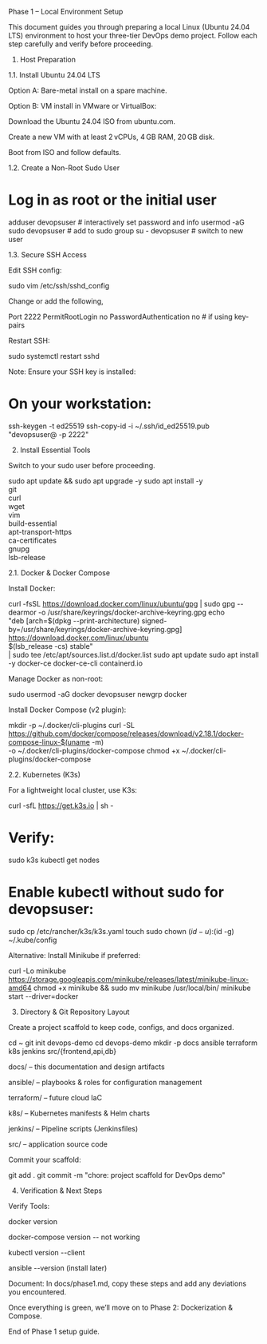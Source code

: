 Phase 1 – Local Environment Setup

This document guides you through preparing a local Linux (Ubuntu 24.04 LTS) environment to host your three-tier DevOps demo project. Follow each step carefully and verify before proceeding.

1. Host Preparation

1.1. Install Ubuntu 24.04 LTS

Option A: Bare-metal install on a spare machine.

Option B: VM install in VMware or VirtualBox:

Download the Ubuntu 24.04 ISO from ubuntu.com.

Create a new VM with at least 2 vCPUs, 4 GB RAM, 20 GB disk.

Boot from ISO and follow defaults.

1.2. Create a Non-Root Sudo User

# Log in as root or the initial user
adduser devopsuser           # interactively set password and info
usermod -aG sudo devopsuser  # add to sudo group
su - devopsuser              # switch to new user

1.3. Secure SSH Access

Edit SSH config:

sudo vim /etc/ssh/sshd_config

Change or add the following,

Port 2222
PermitRootLogin no
PasswordAuthentication no     # if using key-pairs

Restart SSH:

sudo systemctl restart sshd

Note: Ensure your SSH key is installed:

# On your workstation:
ssh-keygen -t ed25519
ssh-copy-id -i ~/.ssh/id_ed25519.pub "devopsuser@<host-ip> -p 2222"

2. Install Essential Tools

Switch to your sudo user before proceeding.

sudo apt update && sudo apt upgrade -y
sudo apt install -y \
  git \
  curl \
  wget \
  vim \
  build-essential \
  apt-transport-https \
  ca-certificates \
  gnupg \
  lsb-release

2.1. Docker & Docker Compose

Install Docker:

curl -fsSL https://download.docker.com/linux/ubuntu/gpg | sudo gpg --dearmor -o /usr/share/keyrings/docker-archive-keyring.gpg
echo \
  "deb [arch=$(dpkg --print-architecture) signed-by=/usr/share/keyrings/docker-archive-keyring.gpg] https://download.docker.com/linux/ubuntu \
  $(lsb_release -cs) stable" \
  | sudo tee /etc/apt/sources.list.d/docker.list
sudo apt update
sudo apt install -y docker-ce docker-ce-cli containerd.io

Manage Docker as non-root:

sudo usermod -aG docker devopsuser
newgrp docker

Install Docker Compose (v2 plugin):

mkdir -p ~/.docker/cli-plugins
curl -SL https://github.com/docker/compose/releases/download/v2.18.1/docker-compose-linux-$(uname -m) \
  -o ~/.docker/cli-plugins/docker-compose
chmod +x ~/.docker/cli-plugins/docker-compose

2.2. Kubernetes (K3s)

For a lightweight local cluster, use K3s:

curl -sfL https://get.k3s.io | sh -
# Verify:
sudo k3s kubectl get nodes
# Enable kubectl without sudo for devopsuser:
sudo cp /etc/rancher/k3s/k3s.yaml touch
sudo chown $(id -u):$(id -g) ~/.kube/config

Alternative: Install Minikube if preferred:

curl -Lo minikube https://storage.googleapis.com/minikube/releases/latest/minikube-linux-amd64
chmod +x minikube && sudo mv minikube /usr/local/bin/
minikube start --driver=docker

3. Directory & Git Repository Layout

Create a project scaffold to keep code, configs, and docs organized.

cd ~
git init devops-demo
cd devops-demo
mkdir -p docs ansible terraform k8s jenkins src/{frontend,api,db}

docs/ – this documentation and design artifacts

ansible/ – playbooks & roles for configuration management

terraform/ – future cloud IaC

k8s/ – Kubernetes manifests & Helm charts

jenkins/ – Pipeline scripts (Jenkinsfiles)

src/ – application source code

Commit your scaffold:

git add .
git commit -m "chore: project scaffold for DevOps demo"

4. Verification & Next Steps

Verify Tools:

docker version

docker-compose version -- not working

kubectl version --client

ansible --version (install later)

Document: In docs/phase1.md, copy these steps and add any deviations you encountered.

Once everything is green, we’ll move on to Phase 2: Dockerization & Compose.

End of Phase 1 setup guide.
